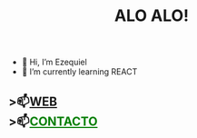 <div>
<header><h1>ALO ALO!</h1></header>


 - 👋 Hi, I’m Ezequiel
- 🌱 I’m currently learning REACT

 
 
 

<div text-align=center>
 <nav> <h2>>📫<a align=left href="http://drekert.com">WEB</a> <br> >📫<a align=left href="mailto:ezequielmatiasb@hotmail.com" style="color:green">CONTACTO</a>
  </h2></div>
 </div>
